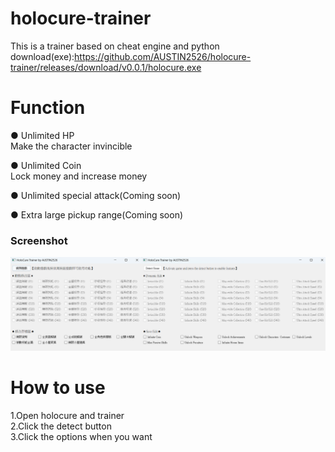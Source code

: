 ﻿# holocure-trainer
This is a trainer based on cheat engine and python  
download(exe):https://github.com/AUSTIN2526/holocure-trainer/releases/download/v0.0.1/holocure.exe  

# Function
● Unlimited HP  
    Make the character invincible  
    
● Unlimited Coin  
   Lock money and increase money
   
● Unlimited special attack(Coming soon)  

● Extra large pickup range(Coming soon)  
  
### Screenshot
![Image text](https://github.com/AUSTIN2526/holocure-trainer/blob/main/screen.png)
   
# How to use
1.Open holocure and trainer  
2.Click the detect button  
3.Click the options when you want
